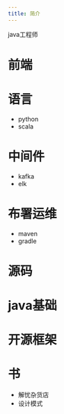 ```yaml
---
title: 简介
---
```

java工程师
# 前端
# 语言
* python
* scala

# 中间件
* kafka
* elk

# 布署运维
* maven
* gradle

# 源码
# java基础
# 开源框架
# 书
* 解忧杂货店
* 设计模式
